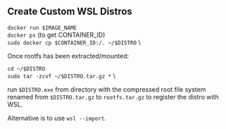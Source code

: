 ## Create Custom WSL Distros

`docker run $IMAGE_NAME` \
`docker ps` (to get CONTAINER_ID) \
`sudo docker cp $CONTAINER_ID:/. ~/$DISTRO` \

Once rootfs has been extracted/mounted:

`cd ~/$DISTRO` \
`sudo tar -zcvf ~/$DISTRO.tar.gz *` \


run `$DISTRO.exe` from directory with the compressed root file system renamed from `$DISTRO.tar.gz` to `rootfs.tar.gz` to register the distro with WSL.

Alternative is to use `wsl --import`.

